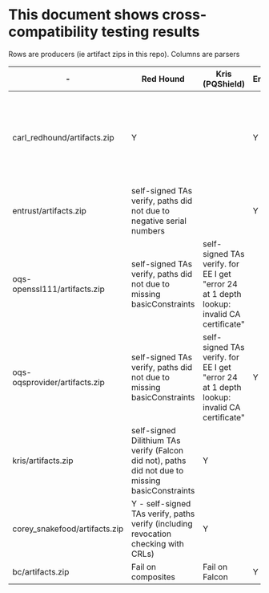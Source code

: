 # This document shows cross-compatibility testing results

Rows are producers (ie artifact zips in this repo).
Columns are parsers



| - | Red Hound | Kris (PQShield) | Entrust | DigiCert Python | Openssl-OQS | BouncyCastle | LibPKI |
| - | --------- | -------- | ------- | --------------- | ----------- | ------------ | ------------ |
| carl_redhound/artifacts.zip | Y | | Y | | "Could not read cert etc. of certificate file from ca/ca.pem" and dilithiumAES errors |  |
| entrust/artifacts.zip | self-signed TAs verify, paths did not due to negative serial numbers | | Y | | Y | |  |
| oqs-openssl111/artifacts.zip | self-signed TAs verify, paths did not due to missing basicConstraints | self-signed TAs verify. for EE I get "error 24 at 1 depth lookup: invalid CA certificate" | | | Y | TBD |
| oqs-oqsprovider/artifacts.zip | self-signed TAs verify, paths did not due to missing basicConstraints | self-signed TAs verify. for EE I get "error 24 at 1 depth lookup: invalid CA certificate" | Y | | Y | TBD |
| kris/artifacts.zip | self-signed Dilithium TAs verify (Falcon did not), paths did not due to missing basicConstraints | Y | | (Y) errors on Falcon 512 + 1024 | "error 20 at 0 depth lookup: unable to get local issuer certificate" | |  |
| corey_snakefood/artifacts.zip | Y - self-signed TAs verify, paths verify (including revocation checking with CRLs) | Y | | Y | (Y) errors on dilithium3+5 | |  |
| bc/artifacts.zip | Fail on composites | Fail on Falcon | Y |  | Y | | |